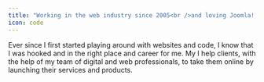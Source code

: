 ```yaml
---
title: "Working in the web industry since 2005<br />and loving Joomla!, WordPress, Grav <br />and many Open Source Projects"
icon: code
---
```


<p>Ever since I first started playing around with websites and code, I know that I was hooked
and in the right place and career for me. My I help clients, with the help of my team of digital
and web professionals, to take them online by launching their services and products.</p>